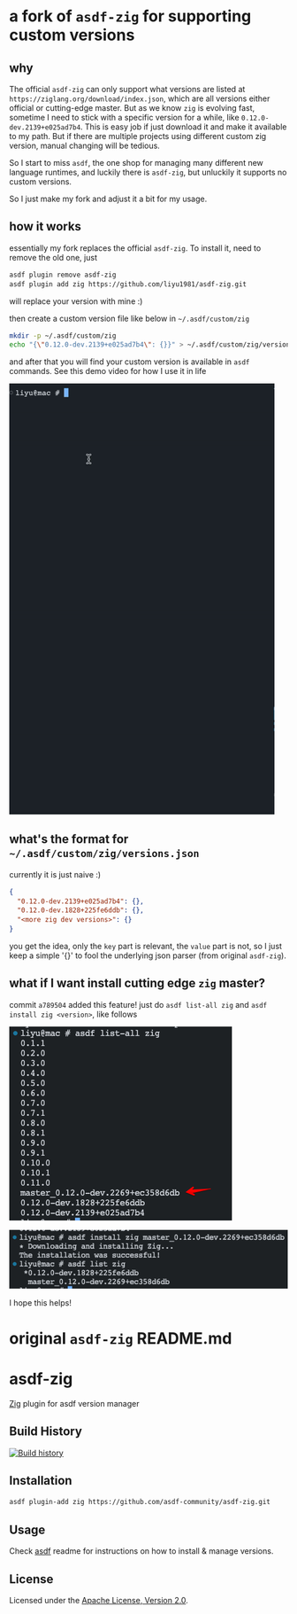 # a fork of `asdf-zig` for supporting custom versions

## why

The official `asdf-zig` can only support what versions are listed at `https://ziglang.org/download/index.json`, which are all versions either official or cutting-edge master. But as we know `zig` is evolving fast, sometime I need to stick with a specific version for a while, like `0.12.0-dev.2139+e025ad7b4`. This is easy job if just download it and make it available to my path. But if there are multiple projects using different custom zig version, manual changing will be tedious.

So I start to miss `asdf`, the one shop for managing many different new language runtimes, and luckily there is `asdf-zig`, but unluckily it supports no custom versions.

So I just make my fork and adjust it a bit for my usage.

## how it works

essentially my fork replaces the official `asdf-zig`. To install it, need to remove the old one, just

```bash
asdf plugin remove asdf-zig
asdf plugin add zig https://github.com/liyu1981/asdf-zig.git
```

will replace your version with mine :)

then create a custom version file like below in `~/.asdf/custom/zig`

```bash
mkdir -p ~/.asdf/custom/zig
echo "{\"0.12.0-dev.2139+e025ad7b4\": {}}" > ~/.asdf/custom/zig/versions.json
```

and after that you will find your custom version is available in `asdf` commands. See this demo video for how I use it in life

<img src="https://github.com/liyu1981/asdf-zig/blob/asdf-zig-custom-version/demo/asdf-zig-custom.gif?raw=true" alt="demo gif for asdf-zig with custom versions" width="480px" />

## what's the format for `~/.asdf/custom/zig/versions.json`

currently it is just naive :)

```json
{
  "0.12.0-dev.2139+e025ad7b4": {},
  "0.12.0-dev.1828+225fe6ddb": {},
  "<more zig dev versions>": {}
}
```

you get the idea, only the `key` part is relevant, the `value` part is not, so I just keep a simple '{}' to fool the underlying json parser (from original `asdf-zig`).

## what if I want install cutting edge `zig` master?

commit `a789504` added this feature! just do `asdf list-all zig` and `asdf install zig <version>`, like follows

![list all zig including master version](https://github.com/liyu1981/asdf-zig/blob/asdf-zig-custom-version/demo/list-all-master.png?raw=true)

![install zig master version with asdf](https://github.com/liyu1981/asdf-zig/blob/asdf-zig-custom-version/demo/install-use-master.png?raw=true)

I hope this helps!

# original `asdf-zig` README.md

# asdf-zig

[Zig](https://ziglang.org) plugin for asdf version manager

## Build History

[![Build history](https://buildstats.info/github/chart/asdf-community/asdf-zig?branch=master)](https://github.com/asdf-community/asdf-zig/actions)

## Installation

```bash
asdf plugin-add zig https://github.com/asdf-community/asdf-zig.git
```

## Usage

Check [asdf](https://github.com/asdf-vm/asdf) readme for instructions on how to
install & manage versions.

## License

Licensed under the
[Apache License, Version 2.0](https://www.apache.org/licenses/LICENSE-2.0).
